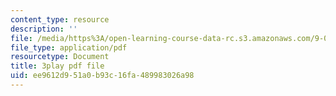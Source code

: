 ```yaml
---
content_type: resource
description: ''
file: /media/https%3A/open-learning-course-data-rc.s3.amazonaws.com/9-00-introduction-to-psychology-fall-2004/ee9612d951a0b93c16fa489983026a98_10505.pdf
file_type: application/pdf
resourcetype: Document
title: 3play pdf file
uid: ee9612d9-51a0-b93c-16fa-489983026a98
---
```

